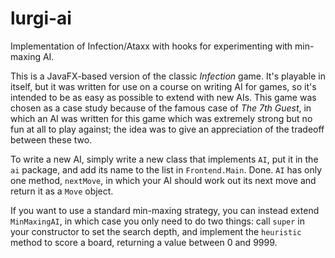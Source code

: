 # lurgi-ai

Implementation of Infection/Ataxx with hooks for experimenting with min-maxing AI.

This is a JavaFX-based version of the classic _Infection_ game. It's playable in itself, but it was written for use 
on a course on writing AI for games, so it's intended to be as easy as possible to extend with new AIs. This game was chosen 
as a case study because of the famous case of _The 7th Guest_, in which an AI was written for this game which was extremely 
strong but no fun at all to play against; the idea was to give an appreciation of the tradeoff between these two.

To write a new AI, simply write a new class that implements `AI`, put it in the `ai` package, and add its name to the list in 
`Frontend.Main`. Done. `AI` has only one method, `nextMove`, in which your AI should work out its next move and return it as a `Move` object.

If you want to use a standard min-maxing strategy, you can instead extend `MinMaxingAI`, in which case you only need to do two 
things: call `super` in your constructor to set the search depth, and implement the `heuristic` method to score a board, returning 
a value between 0 and 9999.
